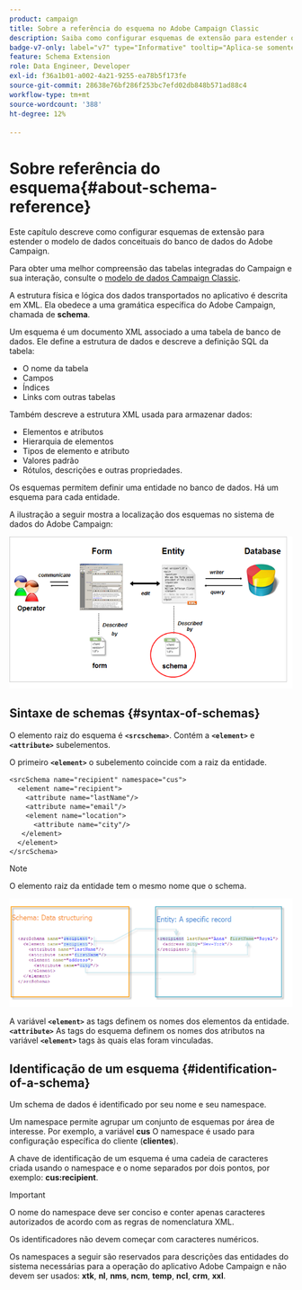 ```yaml
---
product: campaign
title: Sobre a referência do esquema no Adobe Campaign Classic
description: Saiba como configurar esquemas de extensão para estender o modelo de dados conceituais do banco de dados do Adobe Campaign Classic
badge-v7-only: label="v7" type="Informative" tooltip="Aplica-se somente ao Campaign Classic v7"
feature: Schema Extension
role: Data Engineer, Developer
exl-id: f36a1b01-a002-4a21-9255-ea78b5f173fe
source-git-commit: 28638e76bf286f253bc7efd02db848b571ad88c4
workflow-type: tm+mt
source-wordcount: '388'
ht-degree: 12%

---
```


# Sobre referência do esquema{#about-schema-reference}

Este capítulo descreve como configurar esquemas de extensão para estender o modelo de dados conceituais do banco de dados do Adobe Campaign.

Para obter uma melhor compreensão das tabelas integradas do Campaign e sua interação, consulte o [modelo de dados Campaign Classic](https://experienceleague.adobe.com/docs/campaign-classic/using/configuring-campaign-classic/data-model/about-data-model.html?lang=pt-BR).

A estrutura física e lógica dos dados transportados no aplicativo é descrita em XML. Ela obedece a uma gramática específica do Adobe Campaign, chamada de **schema**.

Um esquema é um documento XML associado a uma tabela de banco de dados. Ele define a estrutura de dados e descreve a definição SQL da tabela:

* O nome da tabela
* Campos
* Índices
* Links com outras tabelas

Também descreve a estrutura XML usada para armazenar dados:

* Elementos e atributos
* Hierarquia de elementos
* Tipos de elemento e atributo
* Valores padrão
* Rótulos, descrições e outras propriedades.

Os esquemas permitem definir uma entidade no banco de dados. Há um esquema para cada entidade.

A ilustração a seguir mostra a localização dos esquemas no sistema de dados do Adobe Campaign:

![](assets/reference_schema_intro.png)

## Sintaxe de schemas {#syntax-of-schemas}

O elemento raiz do esquema é **`<srcschema>`**. Contém a **`<element>`** e **`<attribute>`** subelementos.

O primeiro **`<element>`** o subelemento coincide com a raiz da entidade.

```
<srcSchema name="recipient" namespace="cus">
  <element name="recipient">  
    <attribute name="lastName"/>
    <attribute name="email"/>
    <element name="location">
      <attribute name="city"/>
   </element>
  </element>
</srcSchema>
```

>[!NOTE]
>
>O elemento raiz da entidade tem o mesmo nome que o schema.

![](assets/s_ncs_configuration_schema_and_entity.png)

A variável **`<element>`** as tags definem os nomes dos elementos da entidade. **`<attribute>`** As tags do esquema definem os nomes dos atributos na variável **`<element>`** tags às quais elas foram vinculadas.

## Identificação de um esquema {#identification-of-a-schema}

Um schema de dados é identificado por seu nome e seu namespace.

Um namespace permite agrupar um conjunto de esquemas por área de interesse. Por exemplo, a variável **cus** O namespace é usado para configuração específica do cliente (**clientes**).

A chave de identificação de um esquema é uma cadeia de caracteres criada usando o namespace e o nome separados por dois pontos, por exemplo: **cus:recipient**.

>[!IMPORTANT]
>
>O nome do namespace deve ser conciso e conter apenas caracteres autorizados de acordo com as regras de nomenclatura XML.
>
>Os identificadores não devem começar com caracteres numéricos.
>
>Os namespaces a seguir são reservados para descrições das entidades do sistema necessárias para a operação do aplicativo Adobe Campaign e não devem ser usados: **xtk**, **nl**, **nms**, **ncm**, **temp**, **ncl**, **crm**, **xxl**.

